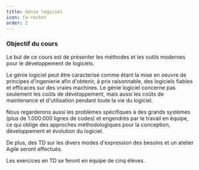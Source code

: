 ```yaml
---
title: Génie logiciel 
icon: fa-rocket
order: 2
---
```


### Objectif du cours
Le but de ce cours est de présenter les méthodes et les outils modernes pour le développement de logiciels.

Le génie logiciel peut être caracterisé comme étant la mise en oeuvre de principes d'ingenierie afin d'obtenir, à prix raisonnable, des logiciels fiables et efficaces sur des vraies machines. Le génie logiciel concerne pas seulement les coûts de développement, mais aussi les coûts de maintenance et d'utilisation pendant toute la vie du logiciel.

Nous regarderons aussi les problèmes spécifiques à des grands systèmes (plus de 1.000.000 lignes de codes) et engendrés par le travail en équipe, ce qui oblige des approches méthodologiques pour la conception, développement et évolution du logiciel.

De plus,  des TD sur les divers modes d'expression des besoins et un atelier Agile seront effectués. 

Les exercices en TD se feront en équipe de cinq élèves.
